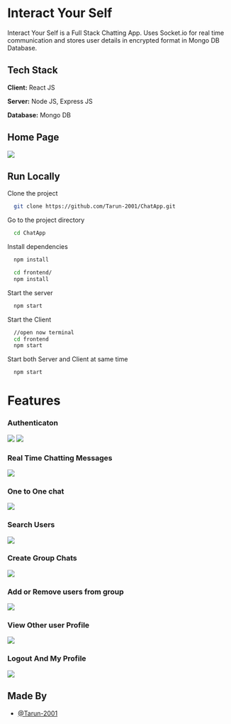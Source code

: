 
# Interact Your Self

Interact Your Self  is a Full Stack Chatting App.
Uses Socket.io for real time communication and stores user details in encrypted format in Mongo DB Database.
## Tech Stack

**Client:** React JS

**Server:** Node JS, Express JS

**Database:** Mongo DB

## Home Page
  

![](https://github.com/Tarun-2001/ChatApp/blob/main/ScreenShots/HomePage.png)
## Run Locally

Clone the project

```bash
  git clone https://github.com/Tarun-2001/ChatApp.git
```

Go to the project directory

```bash
  cd ChatApp
```

Install dependencies

```bash
  npm install
```

```bash
  cd frontend/
  npm install
```

Start the server

```bash
  npm start
```
Start the Client

```bash
  //open now terminal
  cd frontend
  npm start
```

Start both Server and Client at same time

```bash
  npm start
```

  
# Features

### Authenticaton
![](https://github.com/Tarun-2001/ChatApp/blob/main/ScreenShots/Login%20Page.png)
![](https://github.com/Tarun-2001/ChatApp/blob/main/ScreenShots/SignUp%20Page.png)
### Real Time Chatting Messages
![](https://github.com/Tarun-2001/ChatApp/blob/main/ScreenShots/RealTime%20Chat.png)
### One to One chat
![](https://github.com/Tarun-2001/ChatApp/blob/main/ScreenShots/HomePage.png)
### Search Users
![](https://github.com/Tarun-2001/ChatApp/blob/main/ScreenShots/Search.png)
### Create Group Chats
![](https://github.com/Tarun-2001/ChatApp/blob/main/ScreenShots/Create%20Group.png)
### Add or Remove users from group
![](https://github.com/Tarun-2001/ChatApp/blob/main/ScreenShots/Update%20Group.png)
### View Other user Profile
![](https://github.com/Tarun-2001/ChatApp/blob/main/ScreenShots/Profile.png)
### Logout And My Profile
![](https://github.com/Tarun-2001/ChatApp/blob/main/ScreenShots/Logout.png)

## Made By

- [@Tarun-2001](https://github.com/Tarun-2001)
